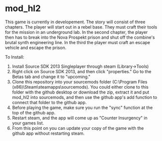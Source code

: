 # mod_hl2
This game is currently in developement. The story will consist of three chapters. The player will start out in a rebel base. They must craft their tools for the mission in an underground lab. In the second chapter, the player then has to break into the Nova Prospekt prison and shut off the combine's brutal synth engineering line. In the third the player must craft an escape vehicle and escape the prison.

To Install:
1) Install Source SDK 2013 Singleplayer through steam (Library->Tools)
2) Right click on Source SDK 2013, and then click "properties." Go to the Betas tab and change it to "upcoming."
3) Clone this repository into your sourcemods folder (C:\Program Files (x86)\Steam\steamapps\sourcemods). You could either clone to this folder with the github desktop or download the zip, extract it and put mod_hl2 into sourcemods, and then use the github app's add function to connect that folder to the github app.
4) Before playing the game, make sure you run the "sync" function at the top of the github app.
5) Restart steam, and the app will come up as "Counter Insurgency" in your games list.
6) From this point on you can update your copy of the game with the github app without restarting steam.
